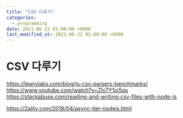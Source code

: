 ```yaml
---
title: "CSV 다루기"
categories:
  - programming
date: 2021-06-22 01:00:00 +0900
last_modified_at: 2021-06-22 01:00:00 +0900
---
```


# CSV 다루기
https://leanylabs.com/blog/js-csv-parsers-benchmarks/
https://www.youtube.com/watch?v=Zhi7Y1oi5qs
https://stackabuse.com/reading-and-writing-csv-files-with-node-js


https://2ality.com/2018/04/async-iter-nodejs.html